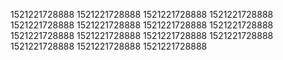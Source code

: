 1521221728888
1521221728888
1521221728888
1521221728888
1521221728888
1521221728888
1521221728888
1521221728888
1521221728888
1521221728888
1521221728888
1521221728888
1521221728888
1521221728888
1521221728888